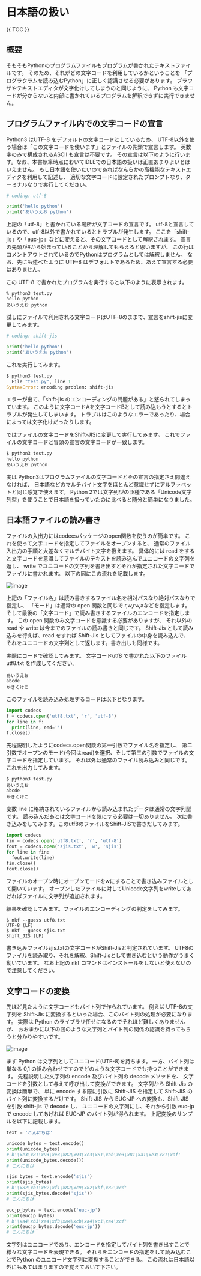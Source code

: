 # 日本語の扱い

{{ TOC }}

## 概要

そもそもPythonのプログラムファイルもプログラムが書かれたテキストファイルです。
そのため、それがどの文字コードを利用しているかということを
「プログラクラムを読み込むPython」に正しく認識させる必要があります。
ブラウザやテキストエディタが文字化けしてしまうのと同じように、
Python も文字コードが分からないと内部に書かれているプログラムを解釈できずに実行できません。

## プログラムファイル内での文字コードの宣言

Python3 はUTF-8 をデフォルトの文字コードとしているため、
UTF-8以外を使う場合は「この文字コードを使います」とファイルの先頭で宣言します。
英数字のみで構成されるASCII も宣言は不要です。
その宣言は以下のように行います。なお、本書執筆時点においてIDLEでの日本語の扱いは正直あまりよいとはいえません。
もし日本語を使いたいのであればなんらかの高機能なテキストエディタを利用して記述し、
適切な文字コードに設定されたプロンプトなり、ターミナルなりで実行してください。

```python
# coding: utf-8

print('hello python')
print('あいうえお python')
```

上記の「utf-8」と書かれている場所が文字コードの宣言です。
utf-8と宣言しているので、utf-8以外で書かれているとトラブルが発生します。
ここを「shift-jis」や「euc-jp」などに変えると、その文字コードとして解釈されます。
宣言の先頭が#から始まっていることから理解してもらえると思いますが、
この行はコメントアウトされているのでPythonはプログラムとしては解釈しません。
なお、先にも述べたように UTF-8 はデフォルトであるため、あえて宣言する必要はありません。

この UTF-8 で書かれたプログラムを実行すると以下のように表示されます。

```
% python3 test.py
hello python
あいうえお python
```

試しにファイルで利用される文字コードはUTF-8のままで、宣言をshift-jisに変更してみます。

```python
# coding: shift-jis

print('hello python')
print('あいうえお python')
```

これを実行してみます。

```python
$ python3 test.py
  File "test.py", line 1
SyntaxError: encoding problem: shift-jis
```

エラーが出て、「shift-jis のエンコーディングの問題がある」と怒られてしまっています。
このように文字コードAを文字コードBとして読み込もうとするとトラブルが発生してしまいます。
トラブルはこのようなエラーであったり、場合によっては文字化けだったりします。

ではファイルの文字コードをShift-JISに変更して実行してみます。
これでファイルの文字コードと冒頭の宣言の文字コードが一致します。

```python
$ python3 test.py
hello python
あいうえお python
```

実は Python3はプログラムファイルの文字コードとその宣言の指定さえ間違えなければ、
日本語などのマルチバイト文字をほとんど意識せずにアルファベットと同じ感覚で使えます。
Python 2では文字列型の亜種である「Unicode文字列型」を使うことで日本語を扱っていたのに比べると随分と簡単になりました。

## 日本語ファイルの読み書き

ファイルの入出力にはcodecsパッケージのopen関数を使うのが簡単です。
これを使って文字コードを指定してファイルをオープンすると、
通常のファイル入出力の手順と大差なくマルチバイト文字を扱えます。
具体的には read をすると文字コードを意識してファイルのテキストを読み込んでユニコードの文字列を返し、
write でユニコードの文字列を書き出すとそれが指定された文字コードでファイルに書かれます。
以下の図にこの流れを記載します。

![image](./0100_image/02.png)

上記の「ファイル名」は読み書きするファイル名を相対パスなり絶対パスなりで指定し、
「モード」は通常の open 関数と同じで r,w,rw,aなどを指定します。
そして最後の「文字コード」で読み書きするファイルのエンコードを指定します。
この open 関数のみ文字コードを意識する必要がありますが、
それ以外の read や write は今までのファイルの読み書きと同じです。
Shift-Jis として読み込みを行えば、read をすれば Shift-Jis としてファイルの中身を読み込んで、
それをユニコードの文字列として返します。書き出しも同様です。

実際にコードで確認してみます。
文字コードutf8 で書かれた以下のファイル utf8.txt を作成してください。

```
あいうえお
abcde
かきくけこ
```

このファイルを読み込み処理するコードは以下となります。

```python
import codecs
f = codecs.open('utf8.txt', 'r', 'utf-8')
for line in f:
  print(line, end='')
f.close()
```

先程説明したようにcodecs.open関数の第一引数でファイル名を指定し、
第二引数でオープンのモード(今回はread)を選択、そして第三の引数でファイルの文字コードを指定しています。
それ以外は通常のファイル読み込みと同じです。
これを出力してみます。

```
$ python3 test.py
あいうえお
abcde
かきくけこ
```

変数 line に格納されているファイルから読み込まれたデータは通常の文字列型です。
読み込んだあとは文字コードを気にする必要は一切ありません。
次に書き込みをしてみます。このutf8のファイルをShift-JISで書きだしてみます。

```python
import codecs
fin = codecs.open('utf8.txt', 'r', 'utf-8')
fout = codecs.open('sjis.txt', 'w', 'sjis')
for line in fin:
  fout.write(line)
fin.close()
fout.close()
```

ファイルのオープン時にオープンモードをwにすることで書き込みファイルとして開いています。
オープンしたファイルに対してUnicode文字列をwriteしてあげればファイルに文字列が追加されます。

結果を確認してみます。ファイルのエンコーディングの判定をしてみます。

```
$ nkf --guess utf8.txt
UTF-8 (LF)
$ nkf --guess sjis.txt
Shift_JIS (LF)
```

書き込みファイルsjis.txtの文字コードがShift-Jisと判定されています。
UTF8のファイルを読み取り、それを解釈、Shift-Jisとして書き込むという動作がうまく動いています。
なお上記の nkf コマンドはインストールをしないと使えないので注意してください。

## 文字コードの変換

先ほど見たように文字コードもバイト列で作られています。
例えば UTF-8の文字列を Shift-Jis に変換するといった場合、このバイト列の処理が必要になります。
実際は Python のライブラリ任せになるのでそれほど難しくありませんが、
おおまかに以下の図のような文字列とバイト列の関係の認識を持ってもらうと分かりやすいです。

![image](./0100_image/01.png)

まず Python は文字列としてユニコード(UTF-8)を持ちます。
一方、バイト列は単なる 0,1 の組み合わせですのでどのような文字コードでも持つことができます。
先程説明した文字列の encode 及びバイト列の decode メソッドを、
文字コードを引数として与えて呼び出して変換ができます。
文字列から Shift-Jis の変換は簡単で、
単に encode する際に引数に Shift-JIS を指定して Shift-JIS のバイト列に変換するだけです。
Shift-JIS から EUC-JP への変換も、Shift-JIS を引数 shift-jis で decode し、
ユニコードの文字列にし、それから引数 euc-jp で encode してあげれば EUC-JP のバイト列が得られます。
上記変換のサンプルを以下に記載します。

```python
text = 'こんにちは'

unicode_bytes = text.encode()
print(unicode_bytes)
# b'\xe3\x81\x93\xe3\x82\x93\xe3\x81\xab\xe3\x81\xa1\xe3\x81\xaf'
print(unicode_bytes.decode())
# こんにちは

sjis_bytes = text.encode('sjis')
print(sjis_bytes)
# b'\x82\xb1\x82\xf1\x82\xc9\x82\xbf\x82\xcd'
print(sjis_bytes.decode('sjis'))
# こんにちは

eucjp_bytes = text.encode('euc-jp')
print(eucjp_bytes)
# b'\xa4\xb3\xa4\xf3\xa4\xcb\xa4\xc1\xa4\xcf'
print(eucjp_bytes.decode('euc-jp'))
# こんにちは
```

文字列はユニコードであり、エンコードを指定してバイト列を書き出すことで様々な文字コードを表現できる。
それらをエンコードの指定をして読み込むことでPython のユニコード文字列に変換することができる。
この流れは日本語以外にもあてはまりますので覚えておいて下さい。
